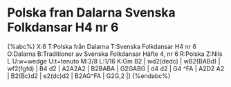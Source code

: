 # Polska fran Dalarna Svenska Folkdansar H4 nr 6

{%abc%}
X:6
T:Polska från Dalarna
T:Svenska Folkdansar H4 nr 6
O:Dalarna
B:Traditioner av Svenska Folkdansar Häfte 4, nr 6
R:Polska
Z:Nils L
U:w=wedge
U:t=tenuto
M:3/8
L:1/16
K:Gm
B2 | wd2(dedc) | wB2(BABd) | wf2(fgfd) | B4 d2 | 
A2A2A2 | B2BABA | G2GABG | d4 d2 | G4 ^FA | A2D2 A2 | 
B2(Bc)d2 | e2(dc)d2 | B2AG^FA | G2G,2 |]
{%endabc%}
